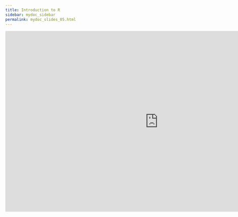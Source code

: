 ```yaml
---
title: Introduction to R
sidebar: mydoc_sidebar
permalink: mydoc_slides_05.html 
---
```


<iframe src="https://docs.google.com/presentation/d/1hq_c88ab-gTu5Na8B2cw-mMgkQfdHVYIjvuM-mSGKxU/embed?start=false&loop=false&delayms=60000" frameborder="0" width="960" height="569" allowfullscreen="true" mozallowfullscreen="true" webkitallowfullscreen="true"></iframe>
